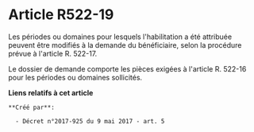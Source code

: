 # Article R522-19

Les périodes ou domaines pour lesquels l'habilitation a été attribuée peuvent être modifiés à la demande du bénéficiaire,
selon la procédure prévue à l'article R. 522-17.

Le dossier de demande comporte les pièces exigées à l'article R. 522-16 pour les périodes ou domaines sollicités.

**Liens relatifs à cet article**

	**Créé par**:

	  - Décret n°2017-925 du 9 mai 2017 - art. 5
